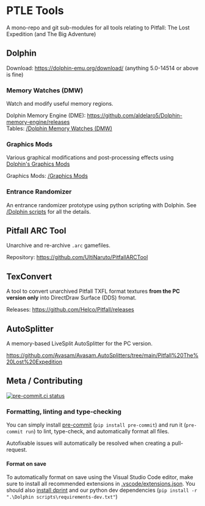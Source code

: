 # PTLE Tools

A mono-repo and git sub-modules for all tools relating to Pitfall: The Lost Expedition (and The Big Adventure)

## Dolphin

Download: <https://dolphin-emu.org/download/> (anything 5.0-14514 or above is fine)

### Memory Watches (DMW)

Watch and modify useful memory regions.

Dolphin Memory Engine (DME): <https://github.com/aldelaro5/Dolphin-memory-engine/releases>\
Tables: [/Dolphin Memory Watches (DMW)](/Dolphin%20Memory%20Watches%20(DMW))

### Graphics Mods

Various graphical modifications and post-processing effects using [Dolphin's Graphics Mods](https://wiki.dolphin-emu.org/index.php?title=Graphics_Mods)

Graphics Mods: [/Graphics Mods](/Graphics%20Mods)

### Entrance Randomizer

An entrance randomizer prototype using python scripting with Dolphin. See [/Dolphin scripts](/Dolphin%20scripts) for all the details.

## Pitfall ARC Tool

Unarchive and re-archive `.arc` gamefiles.

Repository: <https://github.com/UltiNaruto/PitfallARCTool>

## TexConvert

A tool to convert unarchived Pitfall TXFL format textures **from the PC version only** into DirectDraw Surface (DDS) fromat.

Releases: <https://github.com/Helco/Pitfall/releases>

## AutoSplitter

A memory-based LiveSplit AutoSplitter for the PC version.

<https://github.com/Avasam/Avasam.AutoSplitters/tree/main/Pitfall%20The%20Lost%20Expedition>

## Meta / Contributing

[![pre-commit.ci status](https://results.pre-commit.ci/badge/github/Avasam/ptle-tools/main.svg)](https://results.pre-commit.ci/latest/github/Avasam/ptle-tools/main)

### Formatting, linting and type-checking

You can simply install [pre-commit](https://pre-commit.ci/) (`pip install pre-commit`) and run it (`pre-commit run`) to lint, type-check, and automatically format all files.

Autofixable issues will automatically be resolved when creating a pull-request.

#### Format on save

To automatically format on save using the Visual Studio Code editor, make sure to install all recommended extensions in [.vscode/extensions.json](.vscode/extensions.json). You should also [install dprint](https://dprint.dev/install/) and our python dev dependencies (`pip install -r ".\Dolphin scripts\requirements-dev.txt"`)
